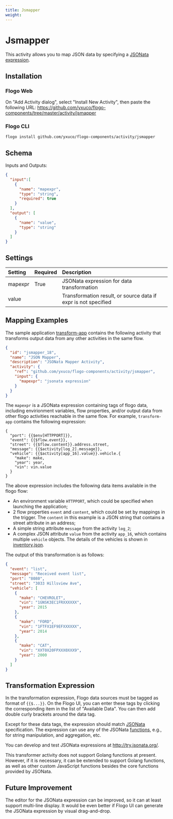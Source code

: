 ```yaml
---
title: Jsmapper
weight: 
---
```


# Jsmapper
This activity allows you to map JSON data by specifying a [JSONata expression](http://docs.jsonata.org/overview.html).

## Installation
### Flogo Web
On "Add Activity dialog", select "Install New Activity", then paste the following URL: https://github.com/yxuco/flogo-components/tree/master/activity/jsmapper

### Flogo CLI
```bash
flogo install github.com/yxuco/flogo-components/activity/jsmapper
```

## Schema
Inputs and Outputs:

```json
{
  "input":[
    {
      "name": "mapexpr",
      "type": "string",
      "required": true
    }
  ],
  "output": [
    {
      "name": "value",
      "type": "string"
    }
  ]
}
```

## Settings
| Setting  | Required | Description |
|:---------|:---------|:------------|
| mapexpr  | True     | JSONata expression for data transformation |
| value    |          | Transformation result, or source data if expr is not specified |

## Mapping Examples
The sample application [transform-app](https://github.com/yxuco/flogo-components/tree/master/apps/transform-app) contains the following activity that transforms output data from any other activities in the same flow.

```json
{
  "id": "jsmapper_18",
  "name": "JSON Mapper",
  "description": "JSONata Mapper Activity",
  "activity": {
    "ref": "github.com/yxuco/flogo-components/activity/jsmapper",
    "input": {
      "mapexpr": "jsonata expression"
    }
  }
}
```
The `mapexpr` is a JSONata expression containing tags of flogo data, including envirionment variables, flow properties, and/or output data from other flogo activities reachable in the same flow.  For example, `transform-app` contains the following expression:
```
{
  "port": {{$env[HTTPPORT]}},
  "event": {{$flow.event}},
  "street": {{$flow.content}}.address.street,
  "message": {{$activity[log_2].message}},
  "vehicle": {{$activity[app_16].value}}.vehicle.{
    "make": make,
    "year": year,
    "vin": vin.value
  }
}
```
The above expression includes the following data items available in the flogo flow:
* An environment variable `HTTPPORT`, which could be specified when launching the application;
* 2 flow properties `event` and `content`, which could be set by mappings in the trigger.  The `content` in this example is a JSON string that contains a street attribute in an address;
* A simple string attribute `message` from the activity `log_2`;
* A complex JSON attribute `value` from the activity `app_16`, which contains multiple `vehicle` objects.  The details of the vehicles is shown in [inventory.json](https://github.com/yxuco/flogo-components/tree/master/apps/transform-app/inventory.json).

The output of this transformation is as follows:

```json
{
  "event": "list",
  "message": "Received event list",
  "port": "8080",
  "street": "3033 Hillsview Ave",
  "vehicle": [
    {
      "make": "CHEVROLET",
      "vin": "1GNSK3EC1FRXXXXXX",
      "year": 2015
    },
    {
      "make": "FORD",
      "vin": "1FTFX1EF9EFXXXXXX",
      "year": 2014
    },
    {
      "make": "CAT",
      "vin": "XXT0X20FPXXX0XXX9",
      "year": 2000
    }
  ]
}
```

## Transformation Expression
In the transformation expression, Flogo data sources must be tagged as format of `{{$...}}`.  On the Flogo UI, you can enter these tags by clicking the corresponding item in the list of "Available Data".  You can then add double curly brackets around the data tag.

Except for these data tags, the expression should match [JSONata](http://jsonata.org/) specification.  The expression can use any of the JSONata [functions](http://docs.jsonata.org/string-functions), e.g., for string manipulation, and aggregation, etc.

You can develop and test JSONata expressions at http://try.jsonata.org/.

This transformer activity does not support Golang functions at present.  However, if it is necessary, it can be extended to support Golang functions, as well as other custom JavaScript functions besides the core functions provided by JSONata.

## Future Improvement
The editor for the JSONata expression can be improved, so it can at least support multi-line display.  It would be even better if Flogo UI can generate the JSONata expression by visual drag-and-drop.